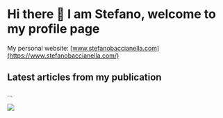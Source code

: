 # Hi there 👋 I am Stefano, welcome to my profile page

My personal website: [www.stefanobaccianella.com](https://www.stefanobaccianella.com/)

## Latest articles from my publication
<!--START_SECTION:feed-->
...
<!--END_SECTION:feed-->

<img src="https://github-readme-stats.vercel.app/api?username=mangiucugna&show_icons=true" align="center"/>

